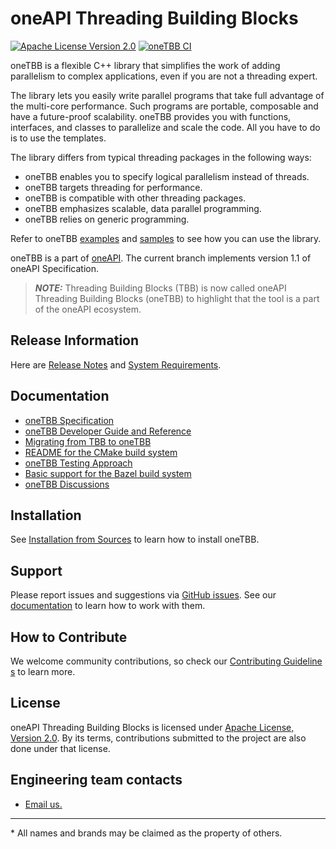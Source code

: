 # oneAPI Threading Building Blocks
[![Apache License Version 2.0](https://img.shields.io/badge/license-Apache_2.0-green.svg)](LICENSE.txt) [![oneTBB CI](https://github.com/oneapi-src/oneTBB/actions/workflows/ci.yml/badge.svg)](https://github.com/oneapi-src/oneTBB/actions/workflows/ci.yml?query=branch%3Amaster)

oneTBB is a flexible C++ library that simplifies the work of adding parallelism
to complex applications, even if you are not a threading expert.  

The library lets you easily write parallel programs that take full advantage of the multi-core performance. Such programs are portable, 
composable and have a future-proof scalability. oneTBB provides you with functions, interfaces, and classes to parallelize and scale the code.
All you have to do is to use the templates. 

The library differs from typical threading packages in the following ways:
* oneTBB enables you to specify logical parallelism instead of threads.
* oneTBB targets threading for performance.
* oneTBB is compatible with other threading packages.
* oneTBB emphasizes scalable, data parallel programming.
* oneTBB relies on generic programming.


Refer to oneTBB [examples](examples) and [samples](https://github.com/oneapi-src/oneAPI-samples/tree/master/Libraries/oneTBB) to see how you can use the library.

oneTBB is a part of [oneAPI](https://oneapi.io). The current branch implements version 1.1 of oneAPI Specification.

> **_NOTE:_** Threading Building Blocks (TBB) is now called oneAPI Threading Building Blocks (oneTBB) to highlight that the tool is a part of the oneAPI ecosystem.

## Release Information
Here are [Release Notes](RELEASE_NOTES.md) and [System Requirements](SYSTEM_REQUIREMENTS.md).

## Documentation
* [oneTBB Specification](https://spec.oneapi.com/versions/latest/elements/oneTBB/source/nested-index.html)
* [oneTBB Developer Guide and Reference](https://oneapi-src.github.io/oneTBB)
* [Migrating from TBB to oneTBB](https://oneapi-src.github.io/oneTBB/main/tbb_userguide/Migration_Guide.html)
* [README for the CMake build system](cmake/README.md)
* [oneTBB Testing Approach](https://oneapi-src.github.io/oneTBB/main/intro/testing_approach.html)
* [Basic support for the Bazel build system](Bazel.md)
* [oneTBB Discussions](https://github.com/oneapi-src/oneTBB/discussions)

## Installation 
See [Installation from Sources](INSTALL.md) to learn how to install oneTBB. 

## Support
Please report issues and suggestions via [GitHub issues](https://github.com/oneapi-src/oneTBB/issues). See our [documentation](./CONTRIBUTING.md##Issues) to learn how to work with them.

## How to Contribute
We welcome community contributions, so check our [Contributing Guidelines](CONTRIBUTING.md)
to learn more.

## License
oneAPI Threading Building Blocks is licensed under [Apache License, Version 2.0](LICENSE.txt).
By its terms, contributions submitted to the project are also done under that license.


## Engineering team contacts
* [Email us.](mailto:inteltbbdevelopers@intel.com)

------------------------------------------------------------------------
\* All names and brands may be claimed as the property of others.
